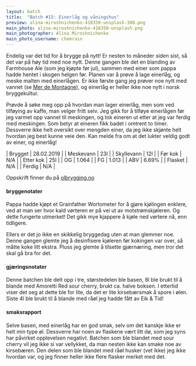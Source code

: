```yaml
---
layout: batch
title:  "Batch #15: Einerlåg og våningshus"
preview: alina-miroshnichenko-418350-unsplash-300.png
main_photo: alina-miroshnichenko-418350-unsplash.png
main_photographer: Alina Miroshnichenko
main_photo_username: chemrain
---
```


Endelig var det tid for å brygge på nytt! Er nesten to måneder siden sist, så det var på høy tid med noe nytt. Denne gangen ble det en blanding av Farmhouse Ale (som jeg kjøpte før jul), sammen med einer som pappa hadde hentet i skogen helgen før. Planen var å prøve å lage einerlåg, og meske malten med einerlågen. Er ikke første gang jeg prøver noe nytt med vannet (se [Mer de Montagne](/batch/06-mer-de-montagne)), og einerlåg er heller ikke noe nytt i norsk bryggekultur.

Prøvde å søke meg opp på hvordan man lager einerlåg, men som ved tilføying av kaffe, man velger fritt selv. Jeg gikk for å tilføye einerlågen før jeg varmet opp vannet til meskingen, og tok eineren ut etter at jeg var ferdig med meskingen. Som betyr at eineren fikk badet i omtrent to timer. Dessverre ikke helt oversikt over mengden einer, da jeg ikke skjønte helt hvordan jeg best kunne veie den. Kan melde fra om at det lukter veldig godt av einer, og einerlåg!


| Brygget    | 28.02.2019 |
| Meskevann  | 23l        |
| Skyllevann | 12l        |
| Før kok    | N/A        |
| Etter kok  | 25l        |
| OG         | 1.064      |
| FG         | 1.013      |
| ABV        | 6.69%      |
| Flasket    | N/A        |
| Ferdig     | N/A        |


Oppskrift finner du på [olbrygging.no](https://www.olbrygging.no/%C3%B8lbrygging-as/100320/farmhouse-ale-allgrain-%C3%B8lsett-frisk-belgisk-ale-saison)


#### bryggenotater

Pappa hadde kjøpt et Grainfather Wortometer for å gjøre kjølingen enklere, ved at man ser hvor kald vørteren er på vei ut av motstrømskjøleren. Og dette fungerte utmerket! Det gikk mye kjappere å kjøle ned vørtere nå, enn tidligere.

Ellers er det jo ikke en skikkelig bryggedag uten at man glemmer noe. Denne gangen glemte jeg å desinfisere kjøleren før kokingen var over, så måtte koke litt ekstra. Pluss jeg glemte å tilsette gjærnæring, men tror det skal gå bra for det.


#### gjæringsnotater

Denne batchen ble delt opp i tre, størstedelen ble basen, 8l ble brukt til å blande med Amoretti Red sour cherry, brukt ca. halve boksen. I ettertid viser det seg at dette ble for lite, da det er lite kirsebærsmak å spore i ølen. Siste 4l ble brukt til å blande med råøl jeg hadde fått av Eik & Tid!


#### smaksrapport

Selve basen, med einerlåg har en god smak, selv om det kanskje ikke er helt min type øl. Dessverre har noen av flaskene vært litt dø, som jeg syns har påvirket opplevelsen negativt. Batchen som ble blandet med sour cherry vil jeg ikke si var vellykket, da man nesten ikke kan smake noe av kirsebæren. Den delen som ble blandet med råøl husker (vet ikke) jeg ikke hvordan var, og jeg finner heller ikke flere flasker merket med det.
